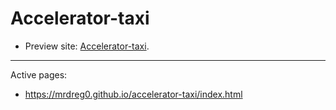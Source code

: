 # Accelerator-taxi

* Preview site: [Accelerator-taxi](https://mrdreg0.github.io/Accelerator-taxi/).

---

Active pages:

* https://mrdreg0.github.io/accelerator-taxi/index.html
